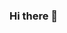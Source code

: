 ### Hi there 👋


<!--
- 🔭 I’m currently working on ...
- 🌱 I’m currently learning ...
- 👯 I’m looking to collaborate on ...
- 🤔 I’m looking for help with ...
- 💬 Ask me about ...
- 📫 How to reach me: ...
- ⚡ Fun fact: ...
My Game Development Portfolio

This repository showcases a collection of my game development projects built with various technologies.

ClickerGame: A Deliciously Simple Clicker (SwiftUI)

Indulge in a classic clicker experience with ClickerGame! Inspired by Cookie Clicker, this SwiftUI project lets you tap your way to cookie-domination. Earn cookies by tapping the screen, then invest those sugary gains in upgrades that generate cookies automatically.

Features:
Tap to increase your cookie count
Purchase upgrades to improve click power and automate cookie generation
Customize the game's theme (cookie, background, font) and enable dark mode
Reset your progress and start fresh
Aliena: Escape the Rhino Island! (Unity)

Embark on a thrilling third-person adventure in Aliena! This Unity project, created in collaboration with fellow students, takes you on a journey through a lush jungle island inhabited by rhinos. Explore the vibrant environment, capture stunning photos of these majestic creatures, but be mindful - getting too close might trigger a charge!

Features:
Explore a beautiful jungle island in third-person
Interact with rhinos - admire them from afar, or face the consequences of getting too close!
Collect glowing orbs to recharge after a rhino encounter
Find all the orbs to activate the escape portal and return to the main menu
Experience the thrill of teamwork - a collaborative project with 3 other students
iOS Exam - Ratatouille Recipe App (Swift)

Calling all foodies! This iOS project, built for a final exam, brings the magic of Ratatouille to your fingertips. Explore a world of delicious recipes with this app that utilizes TheMealDB.com API.

Features:
Search for recipes by country, category, ingredients, or keyword
Save your favorite recipes for easy access later
Archive recipes you've tried but don't necessarily want readily available
View detailed recipe information, including step-by-step instructions and ingredient lists
Developed in Swift with a focus on clean, efficient code and established design guidelines
This collection showcases my diverse skillset in game development. From building a simple clicker game to collaborating on a third-person adventure and crafting a functional recipe app, I'm always eager to learn and explore new game development concepts.


-->

